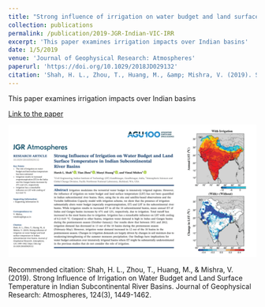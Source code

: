 ```yaml
---
title: "Strong influence of irrigation on water budget and land surface temperature in Indian sub-continental river basins"
collection: publications
permalink: /publication/2019-JGR-Indian-VIC-IRR
excerpt: 'This paper examines irrigation impacts over Indian basins'
date: 1/5/2019
venue: 'Journal of Geophysical Research: Atmospheres'
paperurl: 'https://doi.org/10.1029/2018JD029132'
citation: 'Shah, H. L., Zhou, T., Huang, M., &amp; Mishra, V. (2019). Strong Influence of Irrigation on Water Budget and Land Surface Temperature in Indian Subcontinental River Basins. Journal of Geophysical Research: Atmospheres, 124(3), 1449-1462. '
---
```

This paper examines irrigation impacts over Indian basins

[Link to the paper](https://doi.org/10.1029/2018JD029132)

![image](../images/papers/2019-JGR-Indian-VIC-IRR.png)

Recommended citation: Shah, H. L., Zhou, T., Huang, M., & Mishra, V. (2019). Strong Influence of Irrigation on Water Budget and Land Surface Temperature in Indian Subcontinental River Basins. Journal of Geophysical Research: Atmospheres, 124(3), 1449-1462. 